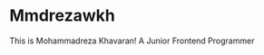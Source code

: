 <h1 text-align: center; >Mmdrezawkh</h1>
<p text-align: center; >This is Mohammadreza Khavaran! A Junior Frontend Programmer
</p>

